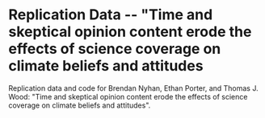 # Replication Data -- "Time and skeptical opinion content erode the effects of science coverage on climate beliefs and attitudes

Replication data and code for Brendan Nyhan, Ethan Porter, and Thomas J. Wood: "Time and skeptical opinion content erode the effects of science coverage on climate beliefs and attitudes".
